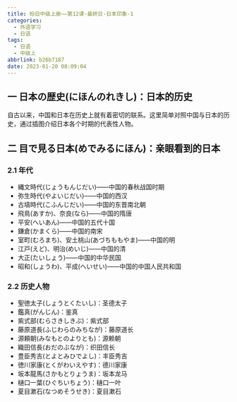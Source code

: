 ```yaml
---
title: 标日中级上册——第12课-最終日-日本印象-1
categories:
  - 外语学习
  - 日语
tags:
  - 日语
  - 中级上
abbrlink: b26b7187
date: 2023-01-20 08:09:04
---
```

## 一 日本の歴史(にほんのれきし)：日本的历史

自古以来，中国和日本在历史上就有着密切的联系。这里简单对照中国与日本的历史，通过插图介绍日本各个时期的代表性人物。

<!--more-->

## 二  目で見る日本(めでみるにほん)：亲眼看到的日本

### 2.1 年代

* 縄文時代(じょうもんじだい)——中国的春秋战国时期
* 弥生時代(やよいじだい)——中国的西汉
* 古墳時代(こふんじだい)——中国的东晋南北朝
* 飛鳥(あすか)、奈良(なら)——中国的隋唐
* 平安(へいあん)——中国的五代十国
* 鎌倉(かまくら)——中国的南宋
* 室町(むろまち)、安土桃山(あづちももやま)——中国的明
* 江戸(えど)、明治(めいじ)——中国的清
* 大正(たいしょう)——中国的中华民国
* 昭和(しょうわ)、平成(へいせい)——中国的中国人民共和国

### 2.2 历史人物

* 聖徳太子(しょうとくたいし)：圣德太子
* 鑑真(がんじん)：鉴真
* 紫式部(むらさきしきぶ)：紫式部
* 藤原道長(ふじわらのみちなが)：藤原道长
* 源頼朝(みなもとのよりとも)：源赖朝
* 織田信長(おだのぶなが)：织田信长
* 豊臣秀吉(とよとみひでよし)：丰臣秀吉
* 徳川家康(とくがわいえやす)：德川家康
* 坂本龍馬(さかもとりょうま)：坂本龙马
* 樋口一葉(ひぐちいちょう)：樋口一叶
* 夏目漱石(なつめそうせき)：夏目漱石
